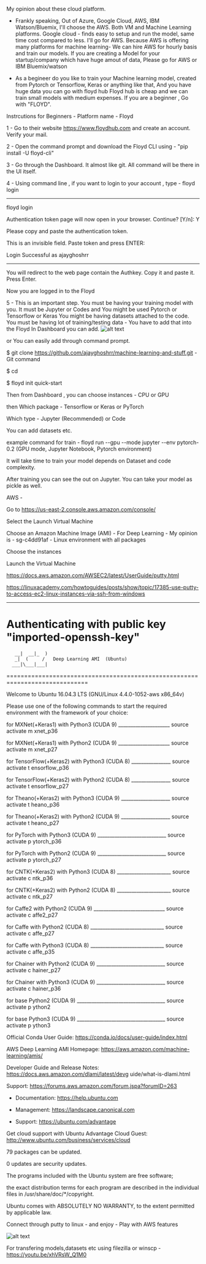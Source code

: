 My opinion about these cloud platform.


- Frankly speaking, Out of Azure, Google Cloud, AWS, IBM Watson/Bluemix, I'll choose the AWS. Both VM and Machine Learning platforms.
Google cloud - finds easy to setup and run the model, same time cost compared to less. I'll go for AWS.
Because AWS is offering many platforms for machine learning- We can hire AWS for hourly basis and train our models.
If you are creating a Model for your startup/company which have huge amout of data, Please go for AWS or IBM Bluemix/watson


- As a begineer do you like to train your Machine learning model, created from Pytorch or Tensorflow, Keras or anything like that, And you have huge data you can go with floyd hub
Floyd hub is cheap and we can train small models with medium expenses.
If you are a beginner , Go with "FLOYD". 



Instrcutions for Beginners - Platform name - Floyd

1 - Go to their website https://www.floydhub.com and create an account. Verify your mail.


2 - Open the command prompt and download the Floyd CLI using  - "pip install -U floyd-cli" 


3 - Go through the Dashboard. It almost like git. All command will be there in the UI itself.


4 - Using command line , if you want to login to your account , type - floyd login


-------------------------------------------------------------------------------------------------------

floyd login

Authentication token page will now open in your browser. Continue? [Y/n]: Y

Please copy and paste the authentication token.

This is an invisible field. Paste token and press ENTER:

Login Successful as ajayghoshrr

--------------------------------------------------------------------------------------

You will redirect to the web page contain the Authkey. Copy it and paste it. Press Enter.

Now you are logged in to the Floyd

5 - This is an important step. You must be having your training model with you. It must be Jupyter or Codes and You might be used Pytorch or Tensorflow or Keras
  You might be having datasets attached to the code. 
  You must be having lot of training/testing data - You have to add that into the Floyd
  In Dashboard you can add.
  ![alt text](https://github.com/ajayghoshrr/machine-learning-and-stuff/blob/master/floyd_setup.PNG)
  
  or You can easily add through command prompt.
  
  $ git clone https://github.com/ajayghoshrr/machine-learning-and-stuff.git   - Git command
  
  $ cd <path-of-your-model>
  
  $ floyd init quick-start
  
  Then from Dashboard , you can choose instances - CPU or GPU 
  
  then Which package - Tensorflow or Keras or PyTorch

  Which type - Jupyter (Recommended) or Code
  
  You can add datasets etc.
  
  example command for train - floyd run --gpu --mode jupyter --env pytorch-0.2 (GPU mode, Jupyter Notebook, Pytorch environment)
  
  It will take time to train your model depends on Dataset and code complexity.

  After training you can see the out on Jupyter. You can take your model as pickle as well.


AWS - 

Go to https://us-east-2.console.aws.amazon.com/console/

Select the Launch Virtual Machine

Choose an Amazon Machine Image (AMI) -  For Deep Learning - My opinion is - sg-c4dd91af -  Linux environment with all packages

Choose the instances

Launch the Virtual Machine

https://docs.aws.amazon.com/AWSEC2/latest/UserGuide/putty.html

https://linuxacademy.com/howtoguides/posts/show/topic/17385-use-putty-to-access-ec2-linux-instances-via-ssh-from-windows

-----------------------------------------------------------------------------------------------------------------------------
Authenticating with public key "imported-openssh-key"
=============================================================================
       __|  __|_  )
       _|  (     /   Deep Learning AMI  (Ubuntu)
      ___|\___|___|
=============================================================================

Welcome to Ubuntu 16.04.3 LTS (GNU/Linux 4.4.0-1052-aws x86_64v)

Please use one of the following commands to start the required environment with                                                                                         the framework of your choice:

for MXNet(+Keras1) with Python3 (CUDA 9) _____________________ source activate m                                                                                        xnet_p36

for MXNet(+Keras1) with Python2 (CUDA 9) _____________________ source activate m                                                                                        xnet_p27

for TensorFlow(+Keras2) with Python3 (CUDA 8) ________________ source activate t                                                                                        ensorflow_p36

for TensorFlow(+Keras2) with Python2 (CUDA 8) ________________ source activate t                                                                                        ensorflow_p27

for Theano(+Keras2) with Python3 (CUDA 9) ____________________ source activate t                                                                                        heano_p36

for Theano(+Keras2) with Python2 (CUDA 9) ____________________ source activate t                                                                                        heano_p27

for PyTorch with Python3 (CUDA 9) ____________________________ source activate p                                                                                        ytorch_p36

for PyTorch with Python2 (CUDA 9) ____________________________ source activate p                                                                                        ytorch_p27

for CNTK(+Keras2) with Python3 (CUDA 8) ______________________ source activate c                                                                                        ntk_p36

for CNTK(+Keras2) with Python2 (CUDA 8) ______________________ source activate c                                                                                        ntk_p27

for Caffe2 with Python2 (CUDA 9) _____________________________ source activate c                                                                                        affe2_p27

for Caffe with Python2 (CUDA 8) ______________________________ source activate c                                                                                        affe_p27

for Caffe with Python3 (CUDA 8) ______________________________ source activate c                                                                                        affe_p35

for Chainer with Python2 (CUDA 9) ____________________________ source activate c                                                                                        hainer_p27

for Chainer with Python3 (CUDA 9) ____________________________ source activate c                                                                                        hainer_p36

for base Python2 (CUDA 9) ____________________________________ source activate p                                                                                        ython2

for base Python3 (CUDA 9) ____________________________________ source activate p                                                                                        ython3


Official Conda User Guide: https://conda.io/docs/user-guide/index.html

AWS Deep Learning AMI Homepage: https://aws.amazon.com/machine-learning/amis/

Developer Guide and Release Notes: https://docs.aws.amazon.com/dlami/latest/devg                                                                                        uide/what-is-dlami.html

Support: https://forums.aws.amazon.com/forum.jspa?forumID=263

 * Documentation:  https://help.ubuntu.com
 
 * Management:     https://landscape.canonical.com
 
 * Support:        https://ubuntu.com/advantage
 

  Get cloud support with Ubuntu Advantage Cloud Guest:
    http://www.ubuntu.com/business/services/cloud

79 packages can be updated.

0 updates are security updates.




The programs included with the Ubuntu system are free software;

the exact distribution terms for each program are described in the
individual files in /usr/share/doc/*/copyright.


Ubuntu comes with ABSOLUTELY NO WARRANTY, to the extent permitted by
applicable law.




Connect through putty to linux - and enjoy - Play with AWS features

 ![alt text](https://github.com/ajayghoshrr/machine-learning-and-stuff/blob/master/amazon_ml_features.PNG)

For transfering models,datasets etc using filezilla or winscp - https://youtu.be/xhVRsW_Q1M0
